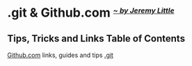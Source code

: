 # .git & Github.com <sub><sup><sup>_[~ by Jeremy Little](mailto:jeremy@jwlittle.net?subject=Refresher-Projects%20repo,%20how-to-fork-a-repo.md%20page)_</sup></sup></sup> 

## Tips, Tricks and Links Table of Contents

[Github.com]() links, guides and tips
[.git]()